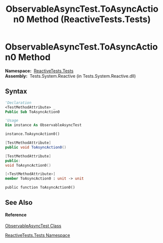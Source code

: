 ﻿---
title: ObservableAsyncTest.ToAsyncAction0 Method  (ReactiveTests.Tests)
TOCTitle: ToAsyncAction0 Method
ms:assetid: M:ReactiveTests.Tests.ObservableAsyncTest.ToAsyncAction0
ms:mtpsurl: https://msdn.microsoft.com/en-us/library/reactivetests.tests.observableasynctest.toasyncaction0(v=VS.103)
ms:contentKeyID: 36620547
ms.date: 06/28/2011
mtps_version: v=VS.103
f1_keywords:
- ReactiveTests.Tests.ObservableAsyncTest.ToAsyncAction0
dev_langs:
- CSharp
- JScript
- VB
- FSharp
- c++
---

# ObservableAsyncTest.ToAsyncAction0 Method

**Namespace:**  [ReactiveTests.Tests](hh289046\(v=vs.103\).md)  
**Assembly:**  Tests.System.Reactive (in Tests.System.Reactive.dll)

## Syntax

``` vb
'Declaration
<TestMethodAttribute> _
Public Sub ToAsyncAction0
```

``` vb
'Usage
Dim instance As ObservableAsyncTest

instance.ToAsyncAction0()
```

``` csharp
[TestMethodAttribute]
public void ToAsyncAction0()
```

``` c++
[TestMethodAttribute]
public:
void ToAsyncAction0()
```

``` fsharp
[<TestMethodAttribute>]
member ToAsyncAction0 : unit -> unit 
```

``` jscript
public function ToAsyncAction0()
```

## See Also

#### Reference

[ObservableAsyncTest Class](hh314747\(v=vs.103\).md)

[ReactiveTests.Tests Namespace](hh289046\(v=vs.103\).md)

